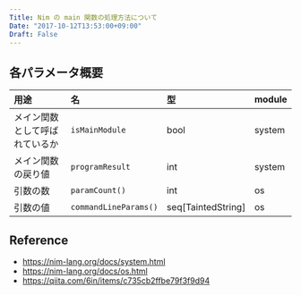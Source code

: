 ```yaml
---
Title: Nim の main 関数の処理方法について
Date: "2017-10-12T13:53:00+09:00"
Draft: False
---
```


## 各パラメータ概要

| 用途                           | 名                    | 型                 | module |
| :---                           | :---                  | :---               | :---   |
| メイン関数として呼ばれているか | `isMainModule`        | bool               | system |
| メイン関数の戻り値             | `programResult`       | int                | system |
| 引数の数                       | `paramCount()`        | int                | os     |
| 引数の値                       | `commandLineParams()` | seq[TaintedString] | os     |

## Reference

- https://nim-lang.org/docs/system.html
- https://nim-lang.org/docs/os.html
- https://qiita.com/6in/items/c735cb2ffbe79f3f9d94
